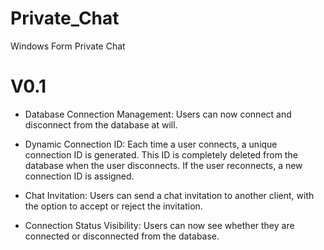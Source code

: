 # Private_Chat
 Windows Form Private Chat

# V0.1

- Database Connection Management: Users can now connect and disconnect from the database at will.

- Dynamic Connection ID: Each time a user connects, a unique connection ID is generated. This ID is completely deleted from the database when the user disconnects. If the user reconnects, a new connection ID is assigned.

- Chat Invitation: Users can send a chat invitation to another client, with the option to accept or reject the invitation.

- Connection Status Visibility: Users can now see whether they are connected or disconnected from the database.

